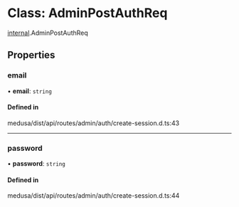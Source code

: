 # Class: AdminPostAuthReq

[internal](../modules/internal-1.md).AdminPostAuthReq

## Properties

### email

• **email**: `string`

#### Defined in

medusa/dist/api/routes/admin/auth/create-session.d.ts:43

___

### password

• **password**: `string`

#### Defined in

medusa/dist/api/routes/admin/auth/create-session.d.ts:44
